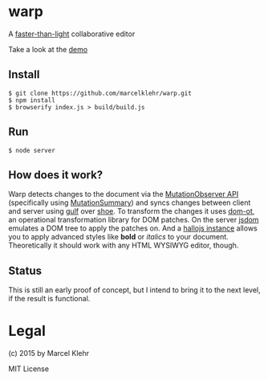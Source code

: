 # warp
A [faster-than-light](https://en.wikipedia.org/wiki/Warp_drive) collaborative editor

Take a look at the [demo](http://warp.der-analphabet.de/)

## Install
```
$ git clone https://github.com/marcelklehr/warp.git
$ npm install
$ browserify index.js > build/build.js
```

## Run
```
$ node server
```

## How does it work?
Warp detects changes to the document via the [MutationObserver API](https://developer.mozilla.org/en-US/docs/Web/API/MutationObserver) (specifically using [MutationSummary](https://github.com/rafaelw/mutation-summary)) and syncs changes between client and server using [gulf](https://github.com/marcelklehr/gulf) over [shoe](https://github.com/substack/shoe). To transform the changes it uses [dom-ot](https://github.com/marcelklehr/dom-ot), an operational transformation library for DOM patches. On the server [js](https://github.com/tmpvar/jsdom)[dom](https://github.com/darrylwest/node-jsdom) emulates a DOM tree to apply the patches on. And a [hallojs instance](https://github.com/bergie/hallo) allows you to apply advanced styles like **bold** or *italics* to your document. Theoretically it should work with any HTML WYSIWYG editor, though.

## Status
This is still an early proof of concept, but I intend to bring it to the next level, if the result is functional.

# Legal
(c) 2015 by Marcel Klehr

MIT License